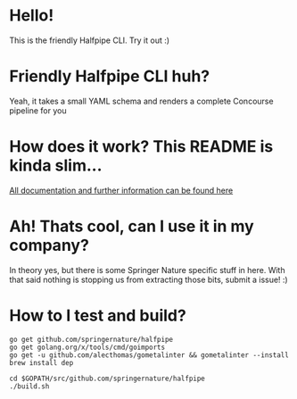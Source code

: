 # Hello!

This is the friendly Halfpipe CLI. Try it out :)

# Friendly Halfpipe CLI huh?

Yeah, it takes a small YAML schema and renders a complete Concourse pipeline for you

# How does it work? This README is kinda slim...

[All documentation and further information can be found here](https://docs.halfpipe.io)

# Ah! Thats cool, can I use it in my company?

In theory yes, but there is some Springer Nature specific stuff in here. With that said nothing is stopping us from extracting those bits, submit a issue! :)

# How to I test and build?

```
go get github.com/springernature/halfpipe
go get golang.org/x/tools/cmd/goimports
go get -u github.com/alecthomas/gometalinter && gometalinter --install
brew install dep

cd $GOPATH/src/github.com/springernature/halfpipe
./build.sh
```

